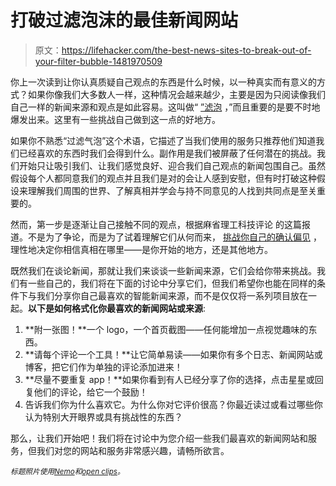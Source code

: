 # 打破过滤泡沫的最佳新闻网站

> 原文：<https://lifehacker.com/the-best-news-sites-to-break-out-of-your-filter-bubble-1481970509>

你上一次读到让你认真质疑自己观点的东西是什么时候，以一种真实而有意义的方式？如果你像我们大多数人一样，这种情况会越来越少，主要是因为只阅读像我们自己一样的新闻来源和观点是如此容易。这叫做“ [”滤泡](http://en.wikipedia.org/wiki/Filter_bubble) ，”而且重要的是要不时地爆发出来。这里有一些挑战自己做到这一点的好地方。



如果你不熟悉“过滤气泡”这个术语，它描述了当我们使用的服务只推荐他们知道我们已经喜欢的东西时我们会得到什么。副作用是我们被屏蔽了任何潜在的挑战。我们开始只让吸引我们、让我们感觉良好、迎合我们自己观点的新闻包围自己。虽然假设每个人都同意我们的观点并且我们是对的会让人感到安慰，但有时打破这种假设来理解我们周围的世界、了解真相并学会与持不同意见的人找到共同点是至关重要的。

然而，第一步是逐渐让自己接触不同的观点，根据麻省理工科技评论 的这篇报道。不是为了争论，而是为了试着理解它们从何而来， [挑战你自己的确认偏见](https://lifehacker.com/how-to-determine-if-a-controversial-statement-is-scient-5919830) ，理性地决定你相信真相在哪里——是你开始的地方，还是其他地方。

既然我们在谈论新闻，那就让我们来谈谈一些新闻来源，它们会给你带来挑战。我们有一些自己的，我们将在下面的讨论中分享它们，但我们希望你也能在同样的条件下与我们分享你自己最喜欢的智能新闻来源，而不是仅仅将一系列项目放在一起。**以下是如何格式化你最喜欢的新闻网站或来源**:

1.  **附一张图！**一个 logo，一个首页截图——任何能增加一点视觉趣味的东西。
2.  **请每个评论一个工具！**让它简单易读——如果你有多个日志、新闻网站或博客，把它们作为单独的评论添加进来！
3.  **尽量不要重复 app！**如果你看到有人已经分享了你的选择，点击星星或回复他们的评论，给它一个鼓励！
4.  告诉我们你为什么喜欢它。为什么你对它评价很高？你最近读过或看过哪些你认为特别大开眼界或具有挑战性的东西？

那么，让我们开始吧！我们将在讨论中为您介绍一些我们最喜欢的新闻网站和服务，但我们对您的网站和服务非常感兴趣，请畅所欲言。

<small>*标题照片使用*</small>[<small>*Nemo*</small>](http://pixabay.com/en/new-paper-newspaper-papers-print-37782/)<small>*和*</small>[<small>*open clips*</small>](http://pixabay.com/en/blue-bubble-shiny-157652/)<small>*。*</small>